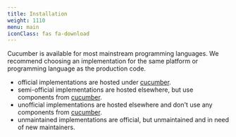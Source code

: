 ```yaml
---
title: Installation
weight: 1110
menu: main
iconClass: fas fa-download
---
```


Cucumber is available for most mainstream programming languages.
We recommend choosing an implementation for the same platform or
programming language as the production code.

* <span class="tag is-success">official</span> implementations are hosted under [cucumber](https://github.com/cucumber).
* <span class="tag is-info">semi-official</span> implementations are hosted elsewhere, but use components from [cucumber](https://github.com/cucumber).
* <span class="tag is-dark">unofficial</span> implementations are hosted elsewhere and don't use any components from [cucumber](https://github.com/cucumber).
* <span class="tag is-danger">unmaintained</span> implementations are official, but unmaintained and in need of new maintainers.
